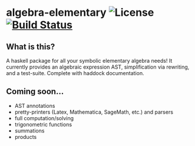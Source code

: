 # algebra-elementary ![License](https://img.shields.io/badge/license-BSD3-blue.svg?style=flat) [![Build Status](https://travis-ci.org/altaic/algebra-elementary.svg?branch=master)](https://travis-ci.org/altaic/algebra-elementary)

## What is this?

A haskell package for all your symbolic elementary algebra needs! It currently provides an algebraic expression AST, simplification via rewriting, and a test-suite. Complete with haddock documentation.

## Coming soon...

* AST annotations
* pretty-printers (Latex, Mathematica, SageMath, etc.) and parsers
* full computation/solving
* trigonometric functions
* summations
* products
